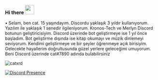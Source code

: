 ### Hi there <img src = "https://cdn.discordapp.com/emojis/763113602868707328.png?v=1" high="20px" width="30px">


• Selam, ben cat. 15 yaşındayım. Discordu yaklaşık 3 yıldır kullanıyorum. Yazılım ile yaklaşık 1 senedir ilgileniyorum. Kronos-Tech ve Merlyn Discord botunun geliştiricisiyim. Discord üzerinde bot geliştirmeye ise 1 yıl önce başladım. Bot geliştirme dışında ise kitap okumayı ve müzik dinlemeyi seviyorum. Kendimi geliştirmeye ve bir şeyler öğrenmeye açık birisiyim. Gelecekte hayallerim doğrultusunda güzel yerlere geleceğimi umuyorum. Beni Discord üzerinde cat#7890 adında bulabilirsiniz

<img src="https://komarev.com/ghpvc/?username=catxrd&label=Ziyaretçi%20Sayısı&color=000000" alt="catxrd" />


[![Discord Presence](https://lanyard-profile-readme.vercel.app/api/377152186234437633?theme=light&bg=ffffff&animated=false&hideDiscrim=false&borderRadius=30px)](https://discord.com/users/377152186234437633)
